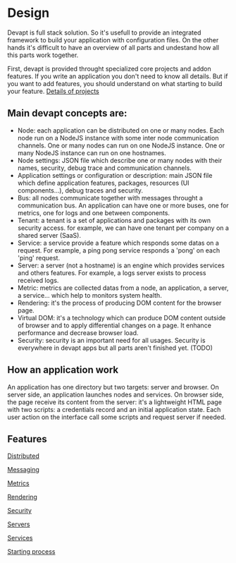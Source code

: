 # Design

Devapt is full stack solution. So it's usefull to provide an integrated framework to build your application with configuration files.
On the other hands it's difficult to have an overview of all parts and undestand how all this parts work together.

First, devapt is provided throught specialized core projects and addon features. If you write an application you don't need to know all details. But if you want to add features, you should understand on what starting to build your feature.
[Details of projects](https://lucbories.github.io/projects.md)


## Main devapt concepts are:
* Node: each application can be distributed on one or many nodes. Each node run on a NodeJS instance with some inter node communication channels. One or many nodes can run on one NodeJS instance. One or many NodeJS instance can run on one hostnames.
* Node settings: JSON file which describe one or many nodes with their names, security, debug trace and communication channels.
* Application settings or configuration or description: main JSON file which define application features, packages, resources (UI components...), debug traces and security.
* Bus: all nodes communicate together with messages throught a communication bus. An application can have one or more buses, one for metrics, one for logs and one between components.
* Tenant: a tenant is a set of applications and packages with its own security access. for example, we can have one tenant per company on a shared server (SaaS).
* Service: a service provide a feature which responds some datas on a request. For example, a ping pong service responds a 'pong' on each 'ping' request.
* Server: a server (not a hostname) is an engine which provides services and others features. For example, a logs server exists to process received logs.
* Metric: metrics are collected datas from a node, an application, a server, a service... which help to monitors system health.
* Rendering: it's the process of producing DOM content for the browser page.
* Virtual DOM: it's a technology which can produce DOM content outside of browser and to apply differential changes on a page. It enhance performance and decrease browser load.
* Security: security is an important need for all usages. Security is everywhere in devapt apps but all parts aren't finished yet. (TODO)


## How an application work
An application has one directory but two targets: server and browser. On server side, an application launches nodes and services. On browser side, the page receive its content from the server: it's a lightweight HTML page with two scripts: a credentials record and an initial application state. Each user action on the interface call some scripts and request server if needed.


## Features


<a href="./design_distributed.html">Distributed</a>

<a href="./design_messaging.html">Messaging</a>

<a href="./design_metrics.html">Metrics</a>

<a href="./design_rendering.html">Rendering</a>

<a href="./design_security.html">Security</a>

<a href="./design_servers.html">Servers</a>

<a href="./design_services.html">Services</a>

<a href="./design_starting_process.html">Starting process</a>

